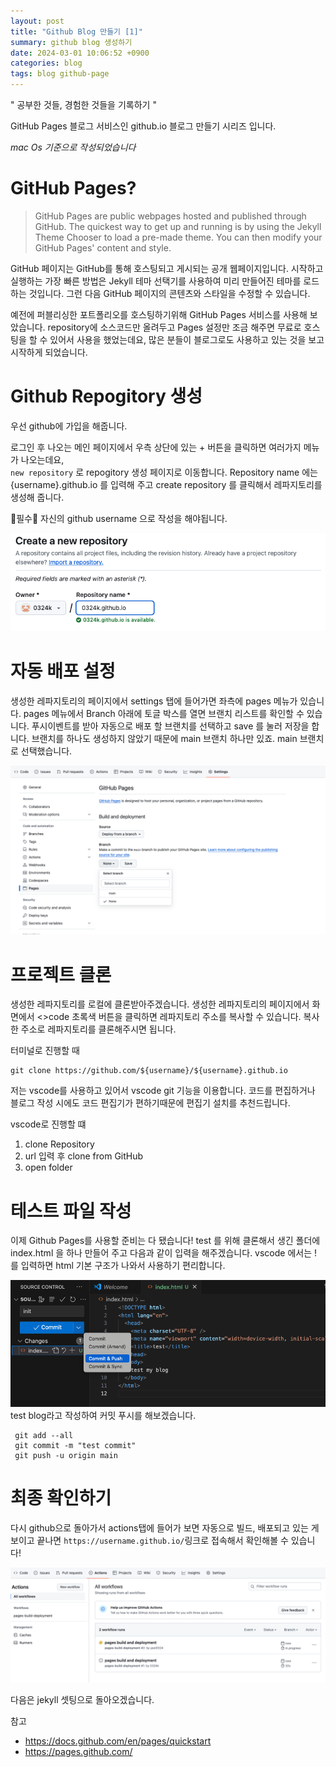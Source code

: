 ```yaml
---
layout: post
title: "Github Blog 만들기 [1]"
summary: github blog 생성하기
date: 2024-03-01 10:06:52 +0900
categories: blog
tags: blog github-page
---
```


" 공부한 것들, 경험한 것들을 기록하기 "

GitHub Pages 블로그 서비스인 github.io 블로그 만들기 시리즈 입니다.

_mac Os 기준으로 작성되었습니다_

# GitHub Pages?

> GitHub Pages are public webpages hosted and published through GitHub. The quickest way to get up and running is by using the Jekyll Theme Chooser to load a pre-made theme. You can then modify your GitHub Pages' content and style.

GitHub 페이지는 GitHub를 통해 호스팅되고 게시되는 공개 웹페이지입니다. 시작하고 실행하는 가장 빠른 방법은 Jekyll 테마 선택기를 사용하여 미리 만들어진 테마를 로드하는 것입니다. 그런 다음 GitHub 페이지의 콘텐츠와 스타일을 수정할 수 있습니다.

예전에 퍼블리싱한 포트폴리오를 호스팅하기위해 GitHub Pages 서비스를 사용해 보았습니다. repository에 소스코드만 올려두고 Pages 설정만 조금 해주면 무료로 호스팅을 할 수 있어서 사용을 했었는데요, 많은 분들이 블로그로도 사용하고 있는 것을 보고 시작하게 되었습니다.

# Github Repogitory 생성

우선 github에 가입을 해줍니다.

로그인 후 나오는 메인 페이지에서 우측 상단에 있는 + 버튼을 클릭하면 여러가지 메뉴가 나오는데요,<br>
<code>new repository</code> 로 repogitory 생성 페이지로 이동합니다.
Repository name 에는 {username}.github.io 를 입력해 주고 create repository 를 클릭해서 레파지토리를 생성해 줍니다.

📍필수📍 자신의 <span class="h-yellow">github username</span> 으로 작성을 해야됩니다.

![](/assets/images/2024-03-02-jekyll-github-blog-1/01.png)

# 자동 배포 설정

생성한 레파지토리의 페이지에서 settings 탭에 들어가면 좌측에 pages 메뉴가 있습니다. pages 메뉴에서 Branch 아래에 토글 박스를 열면 브랜치 리스트를 확인할 수 있습니다. 푸시이벤트를 받아 자동으로 배포 할 브랜치를 선택하고 save 를 눌러 저장을 합니다. 브랜치를 하나도 생성하지 않았기 때문에 main 브랜치 하나만 있죠. main 브랜치로 선택했습니다.

![](/assets/images/2024-03-02-jekyll-github-blog-1/03.png)

# 프로젝트 클론

생성한 레파지토리를 로컬에 클론받아주겠습니다. 생성한 레파지토리의 페이지에서 화면에서 <>code 초록색 버튼을 클릭하면 레파지토리 주소를 복사할 수 있습니다.
복사한 주소로 레파지토리를 클론해주시면 됩니다.

터미널로 진행할 때
```shell 
git clone https://github.com/${username}/${username}.github.io
```

저는 vscode를 사용하고 있어서 vscode git 기능을 이용합니다. 코드를 편집하거나 블로그 작성 시에도 코드 편집기가 편하기때문에 편집기 설치를 추천드립니다.

vscode로 진행할 떄
1. clone Repository
2. url 입력 후 clone from GitHub
3. open folder

# 테스트 파일 작성

이제 Github Pages를 사용할 준비는 다 됐습니다! test 를 위해 클론해서 생긴 폴더에 index.html 을 하나 만들어 주고 다음과 같이 입력을 해주겠습니다. vscode 에서는 ! 를 입력하면 html 기본 구조가 나와서 사용하기 편리합니다.

![](/assets/images/2024-03-02-jekyll-github-blog-1/05.png)
test blog라고 작성하여 커밋 푸시를 해보겠습니다.

```shell
 git add --all
 git commit -m "test commit"
 git push -u origin main
 ```

# 최종 확인하기

다시 github으로 돌아가서 actions탭에 들어가 보면 자동으로 빌드, 배포되고 있는 게 보이고 끝나면
`https://username.github.io/`링크로 접속해서 확인해볼 수 있습니다!

![](/assets/images/2024-03-02-jekyll-github-blog-1/06.png)

다음은 jekyll 셋팅으로 돌아오겠습니다.


참고
- <https://docs.github.com/en/pages/quickstart>
- <https://pages.github.com/>
